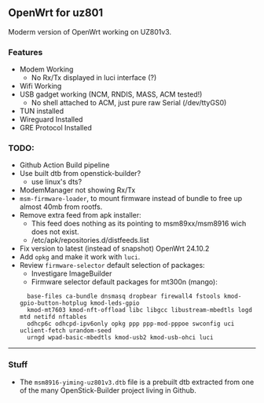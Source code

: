 ## OpenWrt for uz801
Moderm version of OpenWrt working on UZ801v3.

### Features
- Modem Working
  - No Rx/Tx displayed in luci interface (?)
- Wifi Working
- USB gadget working (NCM, RNDIS, MASS, ACM tested!)
  - No shell attached to ACM, just pure raw Serial (/dev/ttyGS0)
- TUN installed
- Wireguard Installed
- GRE Protocol Installed

### TODO:
- Github Action Build pipeline
- Use built dtb from openstick-builder?
  - use linux's dts?
- ModemManager not showing Rx/Tx
- `msm-firmware-loader`, to mount firmware instead of bundle to free up almost 40mb from rootfs.
- Remove extra feed from apk installer:
  - This feed does nothing as its pointing to msm89xx/msm8916 wich does not exist.
  - /etc/apk/repositories.d/distfeeds.list
- Fix version to latest (instead of snapshot) OpenWrt 24.10.2
- Add `opkg` and make it work with `luci`.
- Review `firmware-selector` default selection of packages:
  - Investigare ImageBuilder
  - Firmware selector default packages for mt300n (mango): 
  ```
    base-files ca-bundle dnsmasq dropbear firewall4 fstools kmod-gpio-button-hotplug kmod-leds-gpio
    kmod-mt7603 kmod-nft-offload libc libgcc libustream-mbedtls logd mtd netifd nftables
    odhcp6c odhcpd-ipv6only opkg ppp ppp-mod-pppoe swconfig uci uclient-fetch urandom-seed
    urngd wpad-basic-mbedtls kmod-usb2 kmod-usb-ohci luci
  ```
---
### Stuff
- The `msm8916-yiming-uz801v3.dtb` file is a prebuilt dtb extracted from one of the many OpenStick-Builder project living in Github.
